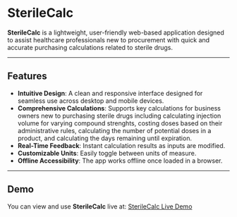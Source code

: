 # **SterileCalc**

**SterileCalc** is a lightweight, user-friendly web-based application designed to assist healthcare professionals new to procurement with quick and accurate purchasing calculations related to sterile drugs.

---

## **Features**
- **Intuitive Design**: A clean and responsive interface designed for seamless use across desktop and mobile devices.
- **Comprehensive Calculations**: Supports key calculations for business owners new to purchasing sterile drugs including calculating injection volume for varying compound strenghts, costing doses based on their administrative rules, calculating the number of potential doses in a product, and calculating the days remaining until expiration.
- **Real-Time Feedback**: Instant calculation results as inputs are modified.
- **Customizable Units**: Easily toggle between units of measure.
- **Offline Accessibility**: The app works offline once loaded in a browser.

---

## **Demo**
You can view and use **SterileCalc** live at: [SterileCalc Live Demo](https://brittanyvl.github.io/SterileCalc/calculateinjectionvolume.html)  


